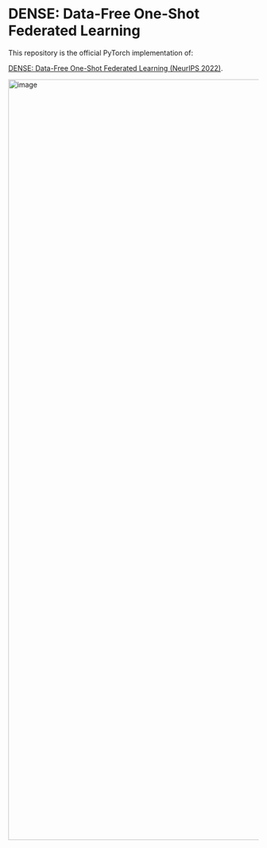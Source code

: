 # DENSE: Data-Free One-Shot Federated Learning

This repository is the official PyTorch implementation of:

[DENSE: Data-Free One-Shot Federated Learning (NeurIPS 2022)](https://arxiv.org/abs/2112.12371).

<img width="1530" alt="image" src="https://user-images.githubusercontent.com/33173674/206908843-00928ac2-0d1f-4636-8023-5ed37c893140.png">
